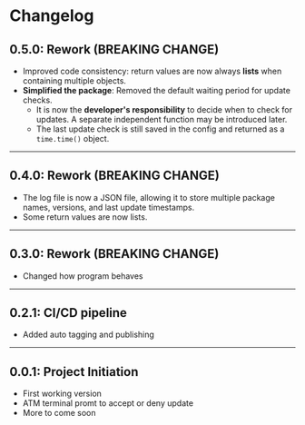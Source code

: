# Changelog

## 0.5.0: Rework (BREAKING CHANGE)
- Improved code consistency: return values are now always **lists** when containing multiple objects.
- **Simplified the package**: Removed the default waiting period for update checks.
  - It is now the **developer's responsibility** to decide when to check for updates. A separate independent function may be introduced later.
  - The last update check is still saved in the config and returned as a `time.time()` object.

---

## 0.4.0: Rework (BREAKING CHANGE)
- The log file is now a JSON file, allowing it to store multiple package names, versions, and last update timestamps.
- Some return values are now lists.

---

## 0.3.0: Rework (BREAKING CHANGE)
- Changed how program behaves

---

## 0.2.1: CI/CD pipeline
- Added auto tagging and publishing

---

## 0.0.1: Project Initiation
- First working version
- ATM terminal promt to accept or deny update
- More to come soon
